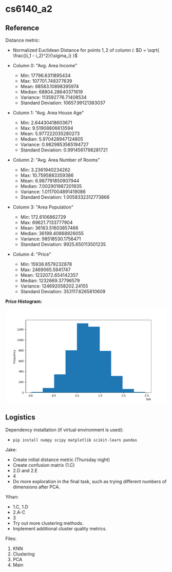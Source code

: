# cs6140_a2

## Reference

Distance metric:
- Normalized Euclidean Distance for points $1, 2$ of column $i$: $D = \sqrt{ \frac{(i_1 - i_2)^2}{\sigma_i} }$

- Column 0: "Avg. Area Income"
    - Min: 17796.6311895434
    - Max: 107701.748377639
    - Mean: 68583.10898395974
    - Median: 68804.28640371619
    - Variance: 113592776.71408534
    - Standard Deviation: 10657.99121383037

- Column 1: "Avg. Area House Age"
    - Min: 2.64430418603671
    - Max: 9.51908806613594
    - Mean: 5.977222035280273
    - Median: 5.970428947124805
    - Variance: 0.9829853565194727
    - Standard Deviation: 0.9914561798281721

- Column 2: "Avg. Area Number of Rooms"
    - Min: 3.2361940234262
    - Max: 10.7595883359386
    - Mean: 6.987791850907944
    - Median: 7.002901987201935
    - Variance: 1.0117004891419086
    - Standard Deviation: 1.0058332312773866

- Column 3: "Area Population"
    - Min: 172.6106862729
    - Max: 69621.7133777904
    - Mean: 36163.51603857466
    - Median: 36199.40668926055
    - Variance: 98518530.1756471
    - Standard Deviation: 9925.650113501235

- Column 4: "Price"
    - Min: 15938.6579232878
    - Max: 2469065.5941747
    - Mean: 1232072.654142357
    - Median: 1232669.37796579
    - Variance: 124692058202.24155
    - Standard Deviation: 353117.6265810609

<b>Price Histogram:</b>

![alt text](./resources/price_hist.png)

## Logistics

Dependency installation (if virtual environment is used):
- `pip install numpy scipy matplotlib scikit-learn pandas`

Jake:
- Create initial distance metric (Thursday night)
- Create confusion matrix (1.C)
- 2.D and 2.E
- 4
- Do more exploration in the final task, such as trying different numbers of dimensions after PCA.

Yihan:
- 1.C, 1.D
- 2.A-C
- 3
- Try out more clustering methods.
- Implement additional cluster quality metrics.

Files:
1) KNN
2) Clustering
3) PCA
4) Main

